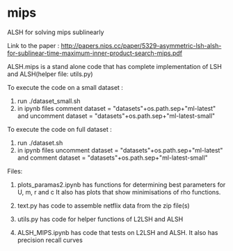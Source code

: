 # mips
ALSH for solving mips sublinearly

Link to the paper : http://papers.nips.cc/paper/5329-asymmetric-lsh-alsh-for-sublinear-time-maximum-inner-product-search-mips.pdf


ALSH.mips is a stand alone code that has complete implementation of LSH and ALSH(helper file: utils.py)

To execute the code on a small dataset :
1. run ./dataset_small.sh
2. in ipynb files comment dataset = "datasets"+os.path.sep+"ml-latest" and uncomment dataset = "datasets"+os.path.sep+"ml-latest-small"


To execute the code on full dataset :
1. run ./dataset.sh
2. in ipynb files uncomment dataset = "datasets"+os.path.sep+"ml-latest" and comment dataset = "datasets"+os.path.sep+"ml-latest-small"


Files: 
1. plots_paramas2.ipynb has functions for determining best parameters for U, m, r and c 
        It also has plots that show minimisations of rho functions.

2. text.py has code to assemble netflix data from the zip file(s)

3. utils.py has code for helper functions of L2LSH and ALSH

4. ALSH_MIPS.ipynb has code that tests on L2LSH and ALSH.
It also has precision recall curves


